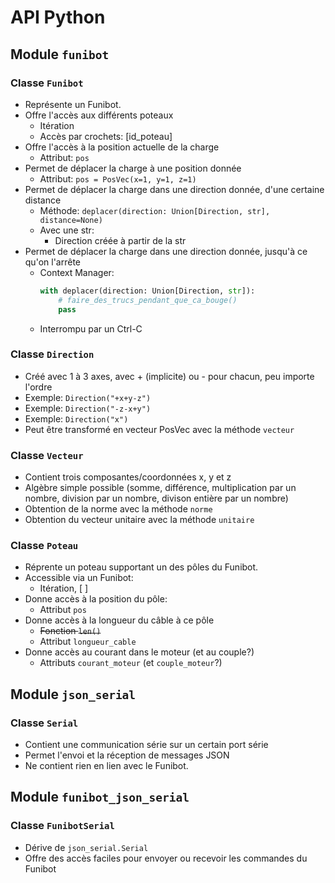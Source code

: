 # API Python

## Module `funibot`

### Classe `Funibot`
- Représente un Funibot.
- Offre l'accès aux différents poteaux
  - Itération
  - Accès par crochets: [id_poteau]
- Offre l'accès à la position actuelle de la charge
  - Attribut: `pos`
- Permet de déplacer la charge à une position donnée
  - Attribut: `pos = PosVec(x=1, y=1, z=1)`
- Permet de déplacer la charge dans une direction donnée, d'une certaine distance
  - Méthode: `deplacer(direction: Union[Direction, str], distance=None)`
  - Avec une str:
    - Direction créée à partir de la str
- Permet de déplacer la charge dans une direction donnée, jusqu'à ce qu'on l'arrête
  - Context Manager:
    ```py
    with deplacer(direction: Union[Direction, str]):
        # faire_des_trucs_pendant_que_ca_bouge()
        pass
    ```
  - Interrompu par un Ctrl-C

### Classe `Direction`
 - Créé avec 1 à 3 axes, avec + (implicite) ou - pour chacun, peu importe l'ordre
 - Exemple: `Direction("+x+y-z")`
 - Exemple: `Direction("-z-x+y")`
 - Exemple: `Direction("x")`
 - Peut être transformé en vecteur PosVec avec la méthode `vecteur`

### Classe `Vecteur`
- Contient trois composantes/coordonnées x, y et z
- Algèbre simple possible (somme, différence, multiplication par un nombre, division par un nombre, divison entière par un nombre)
- Obtention de la norme avec la méthode `norme`
- Obtention du vecteur unitaire avec la méthode `unitaire`

### Classe `Poteau`
- Réprente un poteau supportant un des pôles du Funibot.
- Accessible via un Funibot:
  - Itération, [ ]
- Donne accès à la position du pôle:
  - Attribut `pos`
- Donne accès à la longueur du câble à ce pôle
  - ~~Fonction `len()`~~
  - Attribut `longueur_cable`
- Donne accès au courant dans le moteur (et au couple?)
  - Attributs `courant_moteur` (et `couple_moteur`?)

## Module `json_serial`

### Classe `Serial`
- Contient une communication série sur un certain port série
- Permet l'envoi et la réception de messages JSON
- Ne contient rien en lien avec le Funibot.

## Module `funibot_json_serial`

### Classe `FunibotSerial`
- Dérive de `json_serial.Serial`
- Offre des accès faciles pour envoyer ou recevoir les commandes du Funibot